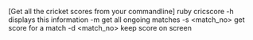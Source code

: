 
[Get all the cricket scores from your commandline]
ruby cricscore
         -h             displays this information
         -m             get all ongoing matches
         -s <match_no>  get score for a match
         -d <match_no>  keep score on screen

